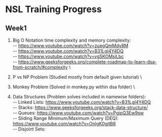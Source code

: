 # NSL Training Progress

## Week1 

1) Big O Notation time complexity and memory complexity: \
-- https://www.youtube.com/watch?v=zuegQmMdy8M \
-- https://www.youtube.com/watch?v=B31LgI4Y4DQ \
-- https://www.youtube.com/watch?v=vgSKOMsjLbc \
-- https://www.geeksforgeeks.org/complete-roadmap-to-learn-dsa-from-scratch/#complexity \

2) P vs NP Problem (Studied mostly from default given tutorial) \
3) Monkey Problem (Solved in monkey.py within dsa folder) \
4) Data Structures (Problem solves included in namewise folders): \
                  -- Linked Lists: https://www.youtube.com/watch?v=B31LgI4Y4DQ \
                  -- Stacks:       https://www.geeksforgeeks.org/stack-data-structure/ \
                  -- Queues:       https://www.youtube.com/watch?v=PgjpQ3Ew9sw \
                  -- Sliding Range Minimum/Maximum Query (DEQ): https://www.youtube.com/watch?v=OnlgK0gjtB8 \
                  -- Disjoint Sets: 
              
